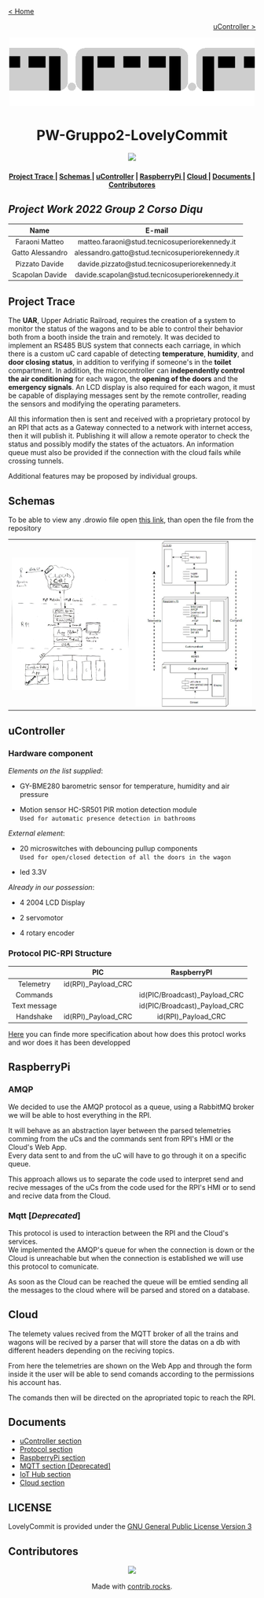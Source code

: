 [< Home](./README.md)

[<p align="right">uController ></p>](./PIC/README.md)

<!--![Train gif](./Images/train.gif)-->
<p align="center"><img src="Images/train.gif" alt="Train gif" width="500" height="auto"/></p>

**<h1 align="center">PW-Gruppo2-LovelyCommit</h1>**

<p align="center">
    <a href="./LICENSE"><img src="https://img.shields.io/badge/License-GPLv3-blue.svg"></a>
</p>

<div align="center">  
<h4>
    <a href="#project-trace"> Project Trace </a>
  | <a href="#schemas"> Schemas </a>
  | <a href="#ucontroller"> uController</a>
  | <a href="#raspberrypi"> RaspberryPi </a>
  | <a href="#cloud"> Cloud </a>
  | <a href="#documents"> Documents </a>
  | <a href="#contributores"> Contributores </a>
</h4>
</div>

## *Project Work 2022 Group 2 Corso Diqu*

<div  align="center">
<table>
<thead>

<tr>
<th align="center">Name</th>
<th align="center">E-mail</th>
</tr>

</thead>
<tbody>

<tr>
<td align="center">Faraoni Matteo</td>
<td align="center">matteo.faraoni@stud.tecnicosuperiorekennedy.it</td>
</tr>
    
<tr>
<td align="center">Gatto Alessandro</td>
<td align="center">alessandro.gatto@stud.tecnicosuperiorekennedy.it</td>
</tr>
    
<tr>
<td align="center">Pizzato Davide</td>
<td align="center">davide.pizzato@stud.tecnicosuperiorekennedy.it</td>
</tr>
   
<tr>
<td align="center">Scapolan Davide</td>
<td align="center">davide.scapolan@stud.tecnicosuperiorekennedy.it</td>
</tr>
    
</table>
</div>

## **Project Trace**

The **UAR**, Upper Adriatic Railroad, requires the creation of a system to monitor the status of the wagons and to be able to control their behavior both from a booth inside the train and remotely.
It was decided to implement an RS485 BUS system that connects each carriage, in which there is a custom uC card capable of detecting **temperature**, **humidity**, and **door closing status**, in addition to verifying if someone's in the **toilet** compartment.
In addition, the microcontroller can **independently control the air conditioning** for each wagon, the **opening of the doors** and the **emergency signals**. An LCD display is also required for each wagon, it must be capable of displaying messages sent by the remote controller, reading the sensors and modifying the operating parameters.

All this information then is sent and received with a proprietary protocol by an RPI that acts as a Gateway connected to a network with internet access, then it will publish it. Publishing it will allow a remote operator to check the status and possibly modify the states of the actuators.
An information queue must also be provided if the connection with the cloud fails while crossing tunnels.

Additional features may be proposed by individual groups.

## **Schemas**

To be able to view any .drowio file open [this link](https://draw.io), than open the file from the repository

<div  align="center">
<table>
    
<tr>
<td align="center" valign="center">
<img src="./Images/FlowSchema.jpg " 
alt="Flow Schema"
width="400" 
height="auto" />
</td>

<td align="center" valign="center">
<img src="./Images/StructureSchemaIoT.jpg " 
alt="Structure Schema"
width="400" 
height="auto" />
</td>
</tr>
    
</table>
</div>

## **uController**

### **Hardware component**

*Elements on the list supplied*:

* GY-BME280 barometric sensor for temperature, humidity and air pressure

* Motion sensor HC-SR501 PIR motion detection module  
 `Used for automatic presence detection in bathrooms` 

*External element*:

* 20 microswitches with debouncing pullup components  
 `Used for open/closed detection of all the doors in the wagon`

* led 3.3V

*Already in our possession*:

* 4 2004 LCD Display

* 2 servomotor

* 4 rotary encoder

### **Protocol PIC-RPI Structure**

<div  align="center">
<table>
<thead>

<tr>
<th align="center"></th>
<th align="center">PIC</th>
<th align="center">RaspberryPI</th>
</tr>

</thead>
<tbody>

<tr>
<td align="center">Telemetry</td>
<td align="center">id(RPI)_Payload_CRC</td>
<td align="center"></td>
</tr>

<tr>
<td align="center">Commands</td>
<td align="center"></td>
<td align="center">id(PIC/Broadcast)_Payload_CRC</td>
</tr>

<tr>
<td align="center">Text message</td>
<td align="center"></td>
<td align="center">id(PIC/Broadcast)_Payload_CRC</td>
</tr>

<tr>
<td align="center">Handshake</td>
<td align="center">id(RPI)_Payload_CRC</td>
<td align="center">id(RPI)_Payload_CRC</td>
</tr>

</tbody>
</table>
</div>

[Here](./Protocol/README.md) you can finde more specification about how does this protocl works and wor does it has been developped

## **RaspberryPi**

### **AMQP**

We decided to use the AMQP protocol as a queue, using a RabbitMQ broker we will be able to host everything in the RPI.

It will behave as an abstraction layer between the parsed telemetries comming from the uCs and the commands sent from RPI's HMI or the Cloud's Web App.   
Every data sent to and from the uC will have to go through it on a specific queue.

This approach allows us to separate the code used to interpret send and recive messages of the uCs from the code used for the RPI's HMI or to send and recive data from the Cloud.

### **Mqtt** [*Deprecated*]

This protocol is used to interaction between the RPI and the Cloud's services.   
We implemented the AMQP's queue for when the connection is down or the Cloud is unreachable but when the connection is established we will use this protocol to comunicate.

As soon as the Cloud can be reached the queue will be emtied sending all the messages to the cloud where will be parsed and stored on a database.

## **Cloud**

The telemety values recived from the MQTT broker of all the trains and wagons will be recived by a parser that will store the datas on a db with different headers depending on the reciving topics.

From here the telemetries are shown on the Web App and through the form inside it the user will be able to send comands according to the permissions his account has.

The comands then will be directed on the apropriated topic to reach the RPI.

## **Documents**

* [uController section](./PIC/)
* [Protocol section](./Protocol/)
* [RaspberryPi section](./RPI/)
* [MQTT section [Deprecated]](./MQTT/)
* [IoT Hub section](./IoT_Hub/)
* [Cloud section](./Cloud/)

## **LICENSE**

LovelyCommit is provided under the [GNU General Public License Version 3](./LICENSE)

## **Contributores**

<div align="center">
<a href="https://github.com/Mattefarax/PW-Gruppo2-LovelyCommit/graphs/contributors">
  <img src="https://contrib.rocks/image?repo=Mattefarax/PW-Gruppo2-LovelyCommit" />
</a>

Made with [contrib.rocks](https://contrib.rocks).
</div>
